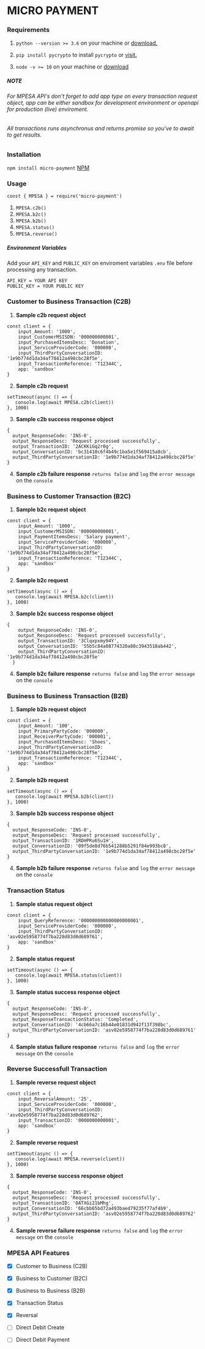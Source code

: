 # MICRO PAYMENT


### Requirements
1. `python --version >= 3.6` on your machine or [download.](https://www.python.org/downloads/)

2. `pip install pycrypto` to install `pycrypto` or [visit.](https://pypi.org/project/pycrypto/)

3. `node -v >= 10` on your machine or [download](https://nodejs.org/en/)


##### NOTE
###### For MPESA API's don't forget to add app type on every transaction request object, app can be either sandbox for development environment or openapi for production (live) enviroment.

###### All transactions runs asynchronus and returns promise so you've to await to get results.

### Installation
`npm install micro-payment` [NPM](https://www.npmjs.com/package/micro-payment)

### Usage
`const { MPESA } = require('micro-payment')`
1. `MPESA.c2b()`
2. `MPESA.b2c()`
3. `MPESA.b2b()`
4. `MPESA.status()`
5. `MPESA.reverse()`

##### Environment Variables
Add your `API_KEY` and `PUBLIC_KEY` on enviroment variables `.env` file before processing any transaction.
```
API_KEY = YOUR API KEY
PUBLIC_KEY = YOUR PUBLIC KEY
```

### Customer to Business Transaction (C2B)
1. **Sample c2b request object**
```
const client = {
    input_Amount: '1000',
    input_CustomerMSISDN: '000000000001',
    input_PurchasedItemsDesc: 'Donation',
    input_ServiceProviderCode: '000000',
    input_ThirdPartyConversationID: '1e9b774d1da34af78412a498cbc28f5e',
    input_TransactionReference: 'T12344C',
    app: 'sandbox'
}
```
2. **Sample c2b request**
```
setTimeout(async () => {
   console.log(await MPESA.c2b(client))
}, 1000)
```
3. **Sample c2b success response object**
```
{
  output_ResponseCode: 'INS-0',
  output_ResponseDesc: 'Request processed successfully',
  output_TransactionID: '2ACKKiGq2r0g',
  output_ConversationID: 'bc31410c6f4b49c1ba5e1f569415a8cb',
  output_ThirdPartyConversationID: '1e9b774d1da34af78412a498cbc28f5e'      
}
```

4. **Sample c2b failure response**
`returns false` and `log` the `error message` on the `console`

### Business to Customer Transaction (B2C)
1. **Sample b2c request object**
```
const client = {
    input_Amount: '1000',
    input_CustomerMSISDN: '000000000001',
    input_PaymentItemsDesc: 'Salary payment',
    input_ServiceProviderCode: '000000',
    input_ThirdPartyConversationID: '1e9b774d1da34af78412a498cbc28f5e',
    input_TransactionReference: 'T12344C',
    app: 'sandbox'
}
```
2. **Sample b2c request**
```
setTimeout(async () => {
   console.log(await MPESA.b2c(client))
}, 1000)
```
3. **Sample b2c success response object**
```
{
    output_ResponseCode: 'INS-0',
    output_ResponseDesc: 'Request processed successfully',
    output_TransactionID: '3Clqxpxmy94Y',
    output_ConversationID: '55b5c84a08774320a80c3943518ab442',
    output_ThirdPartyConversationID: '1e9b774d1da34af78412a498cbc28f5e'      
  }
```

4. **Sample b2c failure response**
`returns false` and `log` the `error message` on the `console`

### Business to Business Transaction (B2B)
1. **Sample b2b request object**
```
const client = {
    input_Amount: '100',
    input_PrimaryPartyCode: '000000',
    input_ReceiverPartyCode: '000001',
    input_PurchasedItemsDesc: 'Shoes',
    input_ThirdPartyConversationID: '1e9b774d1da34af78412a498cbc28f5e',
    input_TransactionReference: 'T12344C',
    app: 'sandbox'
}
```
2. **Sample b2b request**
```
setTimeout(async () => {
   console.log(await MPESA.b2b(client))
}, 1000)
```
3. **Sample b2b success response object**
```
{
  output_ResponseCode: 'INS-0',
  output_ResponseDesc: 'Request processed successfully',
  output_TransactionID: '1RDHPRu6Su1H',
  output_ConversationID: '09f5de8d76b541288b5291f84e993bc8',
  output_ThirdPartyConversationID: '1e9b774d1da34af78412a498cbc28f5e'      
}
```

4. **Sample b2b failure response**
`returns false` and `log` the `error message` on the `console`

### Transaction Status
1. **Sample status request object**
```
const client = {
    input_QueryReference: '000000000000000000001',
    input_ServiceProviderCode: '000000',
    input_ThirdPartyConversationID: 'asv02e5958774f7ba228d83d0d689761',
    app: 'sandbox'
}
```
2. **Sample status request**
```
setTimeout(async () => {
   console.log(await MPESA.status(client))
}, 1000)
```
3. **Sample status success response object**
```
{
  output_ResponseCode: 'INS-0',
  output_ResponseDesc: 'Request processed successfully',
  output_ResponseTransactionStatus: 'Completed',  
  output_ConversationID: '4cb66a7c16b44e01831d942f13f398bc',
  output_ThirdPartyConversationID: 'asv02e5958774f7ba228d83d0d689761'      
}
```

4. **Sample status failure response**
`returns false` and `log` the `error message` on the `console`

### Reverse Successfull Transaction
1. **Sample reverse request object**
```
const client = {
    input_ReversalAmount: '25',
    input_ServiceProviderCode: '000000',
    input_ThirdPartyConversationID: 'asv02e5958774f7ba228d83d0d689762',
    input_TransactionID: '0000000000001',
    app: 'sandbox'
}
```
2. **Sample reverse request**
```
setTimeout(async () => {
   console.log(await MPESA.reverse(client))
}, 1000)
```
3. **Sample reverse success response object**
```
{
  output_ResponseCode: 'INS-0',
  output_ResponseDesc: 'Request processed successfully',
  output_TransactionID: 'OATXGi21bMhg',
  output_ConversationID: '66cbb65bd72a493baed79235f77af4b9',
  output_ThirdPartyConversationID: 'asv02e5958774f7ba228d83d0d689762'      
}
```

4. **Sample reverse failure response**
`returns false` and `log` the `error message` on the `console`
 
### MPESA API Features
- [x] Customer to Business (C2B)
- [x] Business to Customer (B2C)
- [x] Business to Business (B2B)
- [x] Transaction Status
- [x] Reversal
- [ ] Direct Debit Create
- [ ] Direct Debit Payment


